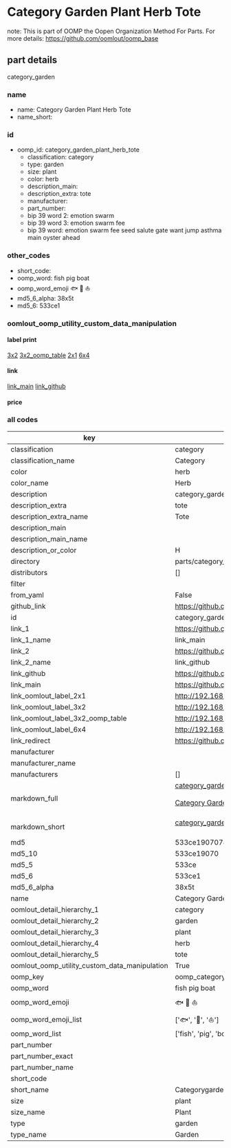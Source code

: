 # Category Garden Plant Herb Tote  

note: This is part of OOMP the Oopen Organization Method For Parts. For more details: https://github.com/oomlout/oomp_base

##  part details
  



category_garden



### name
* name: Category Garden Plant Herb Tote
* name_short: 
### id
* oomp_id: category_garden_plant_herb_tote
  * classification: category
  * type: garden
  * size: plant
  * color: herb
  * description_main: 
  * description_extra: tote
  * manufacturer: 
  * part_number: 
  * bip 39 word 2: emotion swarm
  * bip 39 word 3: emotion swarm fee
  * bip 39 word: emotion swarm fee seed salute gate want jump asthma main oyster ahead

### other_codes
* short_code: 
* oomp_word: fish pig boat
* oomp_word_emoji :fish: :pig: :boat:
* md5_6_alpha: 38x5t
* md5_6: 533ce1






### oomlout_oomp_utility_custom_data_manipulation
#### label print
[3x2](http://192.168.1.245:1112/?label=oomp%2038x5t)
[3x2_oomp_table](http://192.168.1.108:1112/?label=oomp%2038x5t)
[2x1](http://192.168.1.242:1112/?label=oomp%2038x5t)
[6x4](http://192.168.1.55:1112/?label=oomp%2038x5t)    

#### link

[link_main](https://github.com/oomlout/oomlout_oomp_version_1_messy/tree/main/parts/category_garden_plant_herb_tote) [link_github](https://github.com/oomlout/oomlout_oomp_version_1_messy/tree/main/parts/category_garden_plant_herb_tote)                             

#### price







### all codes 
| key | value |  
| --- | --- |  
| classification | category |  
| classification_name | Category |  
| color | herb |  
| color_name | Herb |  
| description | category_garden |  
| description_extra | tote |  
| description_extra_name | Tote |  
| description_main |  |  
| description_main_name |  |  
| description_or_color | H  |  
| directory | parts/category_garden_plant_herb_tote |  
| distributors | [] |  
| filter |  |  
| from_yaml | False |  
| github_link | https://github.com/oomlout/oomlout_oomp_part_src/tree/main/parts/category_garden_plant_herb_tote |  
| id | category_garden_plant_herb_tote |  
| link_1 | https://github.com/oomlout/oomlout_oomp_version_1_messy/tree/main/parts/category_garden_plant_herb_tote |  
| link_1_name | link_main |  
| link_2 | https://github.com/oomlout/oomlout_oomp_version_1_messy/tree/main/parts/category_garden_plant_herb_tote |  
| link_2_name | link_github |  
| link_github | https://github.com/oomlout/oomlout_oomp_version_1_messy/tree/main/parts/category_garden_plant_herb_tote |  
| link_main | https://github.com/oomlout/oomlout_oomp_version_1_messy/tree/main/parts/category_garden_plant_herb_tote |  
| link_oomlout_label_2x1 | http://192.168.1.242:1112/?label=oomp%2038x5t |  
| link_oomlout_label_3x2 | http://192.168.1.245:1112/?label=oomp%2038x5t |  
| link_oomlout_label_3x2_oomp_table | http://192.168.1.108:1112/?label=oomp%2038x5t |  
| link_oomlout_label_6x4 | http://192.168.1.55:1112/?label=oomp%2038x5t |  
| link_redirect | https://github.com/oomlout/oomlout_oomp_version_1_messy/tree/main/parts/category_garden_plant_herb_tote |  
| manufacturer |  |  
| manufacturer_name |  |  
| manufacturers | [] |  
| markdown_full | [category_garden_plant_herb_tote](none)<br>[](none)<br>[Category Garden Plant Herb Tote](none)<br><br> |  
| markdown_short | [category_garden_plant_herb_tote](none)<br><br> |  
| md5 | 533ce1907078fedd815f6c2ea936da46 |  
| md5_10 | 533ce19070 |  
| md5_5 | 533ce |  
| md5_6 | 533ce1 |  
| md5_6_alpha | 38x5t |  
| name | Category Garden Plant Herb Tote |  
| oomlout_detail_hierarchy_1 | category |  
| oomlout_detail_hierarchy_2 | garden |  
| oomlout_detail_hierarchy_3 | plant |  
| oomlout_detail_hierarchy_4 | herb |  
| oomlout_detail_hierarchy_5 | tote |  
| oomlout_oomp_utility_custom_data_manipulation | True |  
| oomp_key | oomp_category_garden_plant_herb_tote |  
| oomp_word | fish pig boat |  
| oomp_word_emoji | :fish: :pig: :boat: |  
| oomp_word_emoji_list | [':fish:', ':pig:', ':boat:'] |  
| oomp_word_list | ['fish', 'pig', 'boat'] |  
| part_number |  |  
| part_number_exact |  |  
| part_number_name |  |  
| short_code |  |  
| short_name | Categorygarden |  
| size | plant |  
| size_name | Plant |  
| type | garden |  
| type_name | Garden |  
